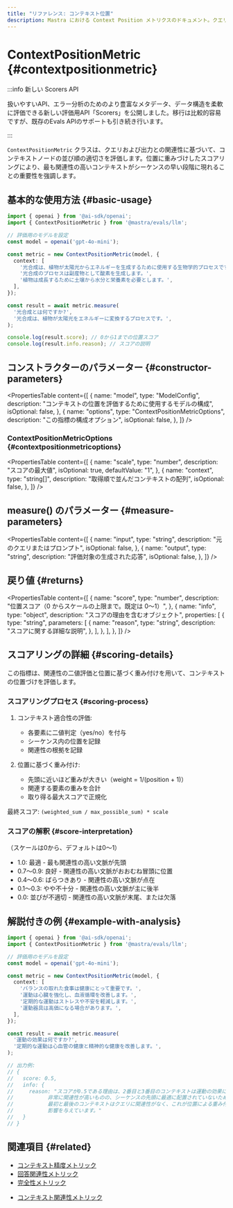 ```yaml
---
title: "リファレンス: コンテキスト位置"
description: Mastra における Context Position メトリクスのドキュメント。クエリおよび出力との関連性に基づき、コンテキストノードの並び順を評価します。
---
```


# ContextPositionMetric \{#contextpositionmetric\}

:::info 新しい Scorers API

扱いやすいAPI、エラー分析のためのより豊富なメタデータ、データ構造を柔軟に評価できる新しい評価用API「Scorers」を公開しました。移行は比較的容易ですが、既存のEvals APIのサポートも引き続き行います。

:::

`ContextPositionMetric` クラスは、クエリおよび出力との関連性に基づいて、コンテキストノードの並び順の適切さを評価します。位置に重みづけしたスコアリングにより、最も関連性の高いコンテキストがシーケンスの早い段階に現れることの重要性を強調します。

## 基本的な使用方法 \{#basic-usage\}

```typescript
import { openai } from '@ai-sdk/openai';
import { ContextPositionMetric } from '@mastra/evals/llm';

// 評価用のモデルを設定
const model = openai('gpt-4o-mini');

const metric = new ContextPositionMetric(model, {
  context: [
    '光合成は、植物が太陽光からエネルギーを生成するために使用する生物学的プロセスです。',
    '光合成のプロセスは副産物として酸素を生成します。',
    '植物は成長するために土壌から水分と栄養素を必要とします。',
  ],
});

const result = await metric.measure(
  '光合成とは何ですか?',
  '光合成は、植物が太陽光をエネルギーに変換するプロセスです。',
);

console.log(result.score); // 0から1までの位置スコア
console.log(result.info.reason); // スコアの説明
```

## コンストラクターのパラメーター \{#constructor-parameters\}

<PropertiesTable
  content={[
{
name: "model",
type: "ModelConfig",
description:
"コンテキストの位置を評価するために使用するモデルの構成",
isOptional: false,
},
{
name: "options",
type: "ContextPositionMetricOptions",
description: "この指標の構成オプション",
isOptional: false,
},
]}
/>

### ContextPositionMetricOptions \{#contextpositionmetricoptions\}

<PropertiesTable
  content={[
{
name: "scale",
type: "number",
description: "スコアの最大値",
isOptional: true,
defaultValue: "1",
},
{
name: "context",
type: "string[]",
description: "取得順で並んだコンテキストの配列",
isOptional: false,
},
]}
/>

## measure() のパラメーター \{#measure-parameters\}

<PropertiesTable
  content={[
{
name: "input",
type: "string",
description: "元のクエリまたはプロンプト",
isOptional: false,
},
{
name: "output",
type: "string",
description: "評価対象の生成された応答",
isOptional: false,
},
]}
/>

## 戻り値 \{#returns\}

<PropertiesTable
  content={[
{
name: "score",
type: "number",
description: "位置スコア（0 からスケールの上限まで。既定は 0～1）",
},
{
name: "info",
type: "object",
description: "スコアの理由を含むオブジェクト",
properties: [
{
type: "string",
parameters: [
{
name: "reason",
type: "string",
description: "スコアに関する詳細な説明",
},
],
},
],
},
]}
/>

## スコアリングの詳細 \{#scoring-details\}

この指標は、関連性の二値評価と位置に基づく重み付けを用いて、コンテキストの位置づけを評価します。

### スコアリングプロセス \{#scoring-process\}

1. コンテキスト適合性の評価:
   * 各要素に二値判定（yes/no）を付与
   * シーケンス内の位置を記録
   * 関連性の根拠を記録

2. 位置に基づく重み付け:
   * 先頭に近いほど重みが大きい（weight = 1/(position + 1)）
   * 関連する要素の重みを合計
   * 取り得る最大スコアで正規化

最終スコア: `(weighted_sum / max_possible_sum) * scale`

### スコアの解釈 \{#score-interpretation\}

（スケールは0から、デフォルトは0～1）

* 1.0: 最適 - 最も関連性の高い文脈が先頭
* 0.7～0.9: 良好 - 関連性の高い文脈がおおむね冒頭に位置
* 0.4～0.6: ばらつきあり - 関連性の高い文脈が点在
* 0.1～0.3: やや不十分 - 関連性の高い文脈が主に後半
* 0.0: 並びが不適切 - 関連性の高い文脈が末尾、または欠落

## 解説付きの例 \{#example-with-analysis\}

```typescript
import { openai } from '@ai-sdk/openai';
import { ContextPositionMetric } from '@mastra/evals/llm';

// 評価用のモデルを設定
const model = openai('gpt-4o-mini');

const metric = new ContextPositionMetric(model, {
  context: [
    'バランスの取れた食事は健康にとって重要です。',
    '運動は心臓を強化し、血液循環を改善します。',
    '定期的な運動はストレスや不安を軽減します。',
    '運動器具は高価になる場合があります。',
  ],
});

const result = await metric.measure(
  '運動の効果は何ですか?',
  '定期的な運動は心血管の健康と精神的な健康を改善します。',
);

// 出力例:
// {
//   score: 0.5,
//   info: {
//     reason: "スコアが0.5である理由は、2番目と3番目のコンテキストは運動の効果に
//           非常に関連性が高いものの、シーケンスの先頭に最適に配置されていないためです。
//           最初と最後のコンテキストはクエリに関連性がなく、これが位置による重み付けスコアリングに
//           影響を与えています。"
//   }
// }
```

## 関連項目 \{#related\}

* [コンテキスト精度メトリック](./context-precision)
* [回答関連性メトリック](./answer-relevancy)
* [完全性メトリック](./completeness)

- [コンテキスト関連性メトリック](./context-relevancy)